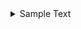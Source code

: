 <details>
  <summary>Sample Text</summary>
  <p><span style="color: #0000FF;">Content that is revealed when the details tag is clicked. This text is blue.</span></p>
</details>

